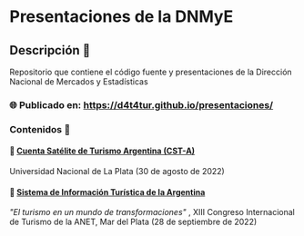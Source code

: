 
# Presentaciones de la DNMyE

<!-- badges: start -->
<!-- badges: end -->



## Descripción 💬

Repositorio que contiene el código fuente y presentaciones de la Dirección Nacional de Mercados y Estadísticas


### 🌐 Publicado en: https://d4t4tur.github.io/presentaciones/

### Contenidos 🧪

#### 📌 [Cuenta Satélite de Turismo Argentina (CST-A) ](https://d4t4tur.github.io/presentaciones/unlp30agosto2022.html)

Universidad Nacional de La Plata (30 de agosto de 2022)


#### 📌 [Sistema de Información Turística de la Argentina](https://d4t4tur.github.io/presentaciones/mdq29Sept2022.html)

_"El turismo en un mundo de transformaciones"_ , XIII Congreso Internacional de Turismo de la ANET, Mar del Plata (28 de septiembre de 2022)




